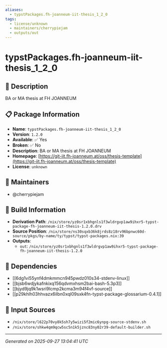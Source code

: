 ```yaml
---
aliases:
  - typstPackages.fh-joanneum-iit-thesis_1_2_0
tags:
  - license/unknown
  - maintainers/cherrypiejam
  - outputs/out
---
```


# typstPackages.fh-joanneum-iit-thesis_1_2_0

## 📝 Description

BA or MA thesis at FH JOANNEUM

## 📋 Package Information

- **Name**: `typstPackages.fh-joanneum-iit-thesis_1_2_0`
- **Version**: `1.2.0`
- **Available**: ✅ Yes
- **Broken**: ✅ No
- **Description**: BA or MA thesis at FH JOANNEUM
- **Homepage**: [https://git-iit.fh-joanneum.at/oss/thesis-template](https://git-iit.fh-joanneum.at/oss/thesis-template)
- **License**: `unknown`
## 👥 Maintainers

- @cherrypiejam


## 🔧 Build Information

- **Derivation Path**: `/nix/store/yz0sr1xbhgnls1f3wldrgvp1aw9ihxr5-typst-package-fh-joanneum-iit-thesis-1.2.0.drv`
- **Source Position**: `/nix/store/ns30sqxb36k8jrds8z18rv96bpnwc60d-source/pkgs/by-name/ty/typst/typst-packages.nix:39`
- **Outputs**:
  - `out`:  `/nix/store/yz0sr1xbhgnls1f3wldrgvp1aw9ihxr5-typst-package-fh-joanneum-iit-thesis-1.2.0`

## 🔗 Dependencies

- [[6dg1vi55ynf4dmkmmcn945pwdz010s34-stdenv-linux]]
- [[bjsb6wdjykafnkixq156qdvmxhsm2bai-bash-5.3p3]]
- [[bjyd9jq9k1wsri9lcmp2kcma3m94f4vf-source]]
- [[p29khlh03hhvazx6ilbn0xql09sxk4fn-typst-package-glossarium-0.4.1]]

## 📁 Input Sources

- `/nix/store/l622p70vy8k5sh7y5wizi5f2mic6ynpg-source-stdenv.sh`
- `/nix/store/shkw4qm9qcw5sc5n1k5jznc83ny02r39-default-builder.sh`

---
*Generated on 2025-09-27 13:04:41 UTC*
